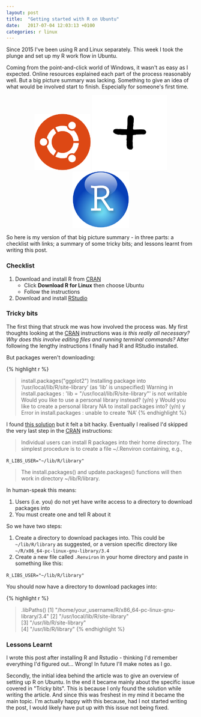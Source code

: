```yaml
---
layout: post
title:  "Getting started with R on Ubuntu"
date:   2017-07-04 12:03:13 +0100
categories: r linux
---
```


Since 2015 I've been using R and Linux separately. This week I took the plunge and set up my R work flow in Ubuntu. 

Coming from the point-and-click world of Windows, it wasn't as easy as I expected. Online resources explained each part of the process reasonably well. But a big picture summary was lacking. Something to give an idea of what would be involved start to finish. Especially for someone's first time.

<div style="text-align: center">
	<img src="/assets/ubuntu-ball.jpg" alt="Ubuntu Ball" style="width: 150px;"/>
	<img src="/assets/plus-sign.jpg" alt="Plus sign" style="width: 200px;"/>
	<img src="/assets/RStudio-Ball.jpg" alt="RStudio Ball" style="width: 150px;"/>
</div>

<!-- ![RStudio Ball](/assets/RStudio-Ball.jpg)
![Ubuntu Ball](/assets/ubuntu-ball.jpg) -->

So here is my version of that big picture summary - in three parts: a checklist with links; a summary of some tricky bits; and lessons learnt from writing this post.

### Checklist
1. Download and install R from [CRAN][cran]
	* Click **Download R for Linux** then choose Ubuntu
	* Follow the instructions
1. Download and install [RStudio][RStudio]

### Tricky bits
The first thing that struck me was how involved the process was. My first thoughts looking at the [CRAN][cran] instructions was *is this really all necessary?* *Why does this involve editing files and running terminal commands?* After following the lengthy instructions I finally had R and RStudio installed. 

But packages weren't downloading:

{% highlight r %}
> install.packages("ggplot2")
Installing package into ‘/usr/local/lib/R/site-library’
(as ‘lib’ is unspecified)
Warning in install.packages :
  'lib = "/usr/local/lib/R/site-library"' is not writable
Would you like to use a personal library instead?  (y/n) y
Would you like to create a personal library
NA
to install packages into?  (y/n) y
Error in install.packages : unable to create ‘NA’
{% endhighlight %}

I found [this solution][so-personal-lib] but it felt a bit hacky. Eventually I realised I'd skipped  the very last step in the [CRAN][cran] instructions:

> Individual users can install R packages into their home directory. The simplest procedure is to create a file ~/.Renviron containing, e.g.,

`R_LIBS_USER="~/lib/R/library"`

> The install.packages() and update.packages() functions will then work in directory ~/lib/R/library.

In human-speak this means:

1. Users (i.e. you) do not yet have write access to a directory to download packages into
1. You must create one and tell R about it

So we have two steps:

1. Create a directory to download packages into. This could be `~/lib/R/library` as suggested, or a version specific directory like `~/R/x86_64-pc-linux-gnu-library/3.4`
1. Create a new file called `.Renviron` in your home directory and paste in something like this:

`R_LIBS_USER="~/lib/R/library"`

You should now have a directory to download packages into:

{% highlight r %}
> .libPaths()
[1] "/home/your_username/R/x86_64-pc-linux-gnu-library/3.4"
[2] "/usr/local/lib/R/site-library"                 
[3] "/usr/lib/R/site-library"                       
[4] "/usr/lib/R/library" 
{% endhighlight %}

<!-- Dirk Eddelbuettel explains [here][debian-bug]. -->

### Lessons Learnt
I wrote this post after installing R and Rstudio - thinking I'd remember everything I'd figured out... Wrong! In future I'll make notes as I go. 

Secondly, the initial idea behind the article was to give an overview of setting up R on Ubuntu. In the end it became mainly about the specific issue covered in "Tricky bits". This is because I only found the solution while writing the article. And since this was freshest in my mind it became the main topic. I'm actually happy with this because, had I not started writing the post, I would likely have put up with this issue not being fixed.

[cran]: https://cran.r-project.org/
[RStudio]: https://www.rstudio.com/products/rstudio/download/
[so-personal-lib]: https://stackoverflow.com/questions/44861967/r-3-4-1-single-candle-personal-library-path-error-unable-to-create-na
[yt-ubuntu-r]: https://www.youtube.com/watch?v=Nxl7HDUyw0I
[yt-ubuntu-r-rstudio]: https://www.youtube.com/watch?v=kF0-FH-xBiE
[debian-bug]: https://bugs.debian.org/cgi-bin/bugreport.cgi?bug=866768
